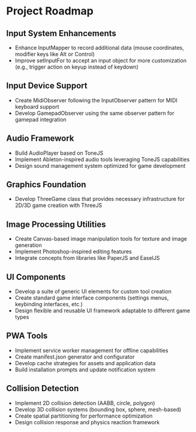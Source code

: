 # Project Roadmap

## Input System Enhancements
- Enhance InputMapper to record additional data (mouse coordinates, modifier keys like Alt or Control)
- Improve setInputFor to accept an input object for more customization (e.g., trigger action on keyup instead of keydown)

## Input Device Support
- Create MidiObserver following the InputObserver pattern for MIDI keyboard support
- Develop GamepadObserver using the same observer pattern for gamepad integration

## Audio Framework
- Build AudioPlayer based on ToneJS
- Implement Ableton-inspired audio tools leveraging ToneJS capabilities
- Design sound management system optimized for game development

## Graphics Foundation
- Develop ThreeGame class that provides necessary infrastructure for 2D/3D game creation with ThreeJS

## Image Processing Utilities
- Create Canvas-based image manipulation tools for texture and image generation
- Implement Photoshop-inspired editing features
- Integrate concepts from libraries like PaperJS and EaselJS

## UI Components
- Develop a suite of generic UI elements for custom tool creation
- Create standard game interface components (settings menus, keybinding interfaces, etc.)
- Design flexible and reusable UI framework adaptable to different game types

## PWA Tools
- Implement service worker management for offline capabilities
- Create manifest.json generator and configurator
- Develop cache strategies for assets and application data
- Build installation prompts and update notification system

## Collision Detection
- Implement 2D collision detection (AABB, circle, polygon)
- Develop 3D collision systems (bounding box, sphere, mesh-based)
- Create spatial partitioning for performance optimization
- Design collision response and physics reaction framework
